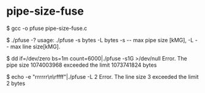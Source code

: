 # pipe-size-fuse

$ gcc -o pfuse pipe-size-fuse.c

$ ./pfuse -?
usage: ./pfuse -s bytes -L bytes
 -s -- max pipe size [kMG],
 -L -- max line size[kMG].

$ dd if=/dev/zero bs=1m count=6000|./pfuse -s1G  >/dev/null
Error. The pipe size 1074003968 exceeded the limit 1073741824 bytes

$ echo -e "rrrrrr\n\rffff"|./pfuse -L 2
Error. The line size  3 exceeded the limit 2 bytes
